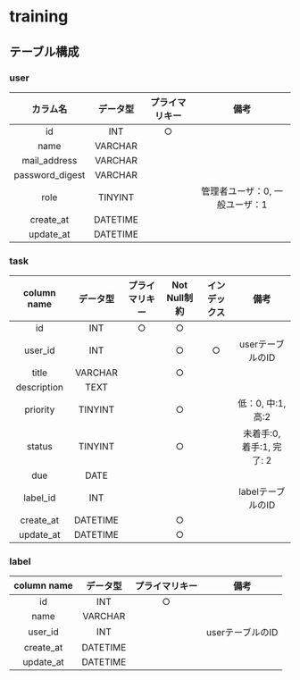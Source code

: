 # training
## テーブル構成
### user
| カラム名 | データ型| プライマリキー | 備考 |
|:-----------:|:------------:|:------------:|:------------:|
| id | INT | ○  | |
| name | VARCHAR | | |
| mail_address | VARCHAR | | |
| password_digest | VARCHAR | | |
| role | TINYINT | | 管理者ユーザ：0, 一般ユーザ：1 |
| create_at | DATETIME | | |
| update_at | DATETIME | | |

### task
| column name | データ型| プライマリキー | Not Null制約 | インデックス | 備考 |
|:-----------:|:------------:|:------------:|:------------:|:------------:|:------------:|
| id | INT | ○ | ○ | | |
| user_id | INT | | ○ | ○ | userテーブルのID |
| title | VARCHAR | | ○ | | |
| description | TEXT | | | | |
| priority | TINYINT | | ○ | | 低：0, 中:1, 高:2 |
| status | TINYINT | | ○ | | 未着手:0, 着手:1, 完了: 2 |
| due | DATE | | | | |
| label_id | INT | | | | labelテーブルのID |
| create_at | DATETIME | | ○ | | |
| update_at | DATETIME | | ○ | | |

### label
| column name | データ型| プライマリキー | 備考 |
|:-----------:|:------------:|:------------:|:------------:|
| id | INT | ○ | |
| name | VARCHAR | | |
| user_id | INT | | userテーブルのID |
| create_at | DATETIME  | | |
| update_at | DATETIME | | |
